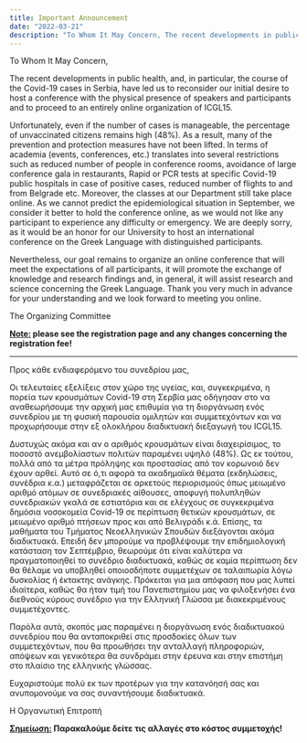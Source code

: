 ```yaml
---
title: Important Announcement
date: "2022-03-21"
description: "To Whom It May Concern, The recent developments in public health, and, in particular, the course of the Covid-19 cases in Serbia, have led us to reconsider our initial desire to host a conference with the physical presence of speakers and participants and to proceed to an entirely online organization of ICGL15."
---
```


To Whom It May Concern,

The recent developments in public health, and, in particular, the course of the Covid-19 cases in
Serbia, have led us to reconsider our initial desire to host a conference with the physical presence
of speakers and participants and to proceed to an entirely online organization of ICGL15.

Unfortunately, even if the number of cases is manageable, the percentage of unvaccinated
citizens remains high (48%). As a result, many of the prevention and protection measures have
not been lifted. In terms of academia (events, conferences, etc.) translates into several restrictions such as reduced number of people in conference rooms, avoidance of large conference gala in
restaurants, Rapid or PCR tests at specific Covid-19 public hospitals in case of positive cases,
reduced number of flights to and from Belgrade etc. Moreover, the classes at our Department
still take place online. As we cannot predict the epidemiological situation in September, we
consider it better to hold the conference online, as we would not like any participant to
experience any difficulty or emergency. We are deeply sorry, as it would be an honor for our
University to host an international conference on the Greek Language with distinguished
participants.

Nevertheless, our goal remains to organize an online conference that will meet the expectations
of all participants, it will promote the exchange of knowledge and research findings and, in
general, it will assist research and science concerning the Greek Language.
Thank you very much in advance for your understanding and we look forward to meeting you
online.

The Organizing Committee

<strong><u>Note:</u> please see the registration page and any changes concerning the registration fee!</strong>

<hr />

Προς κάθε ενδιαφερόμενο του συνεδρίου μας,

Οι τελευταίες εξελίξεις στον χώρο της υγείας, και, συγκεκριμένα, η πορεία των κρουσμάτων
Covid-19 στη Σερβία μας οδήγησαν στο να αναθεωρήσουμε την αρχική μας επιθυμία για τη
διοργάνωση ενός συνεδρίου με τη φυσική παρουσία ομιλητών και συμμετεχόντων και να
προχωρήσουμε στην εξ ολοκλήρου διαδικτυακή διεξαγωγή του ICGL15.

Δυστυχώς ακόμα και αν ο αριθμός κρουσμάτων είναι διαχειρίσιμος, το ποσοστό ανεμβολίαστων
πολιτών παραμένει υψηλό (48%). Ως εκ τούτου, πολλά από τα μέτρα πρόληψης και προστασίας
από τον κορωνοιό δεν έχουν αρθεί. Αυτό σε ό,τι αφορά τα ακαδημαϊκά θέματα (εκδηλώσεις,
συνέδρια κ.α.) μεταφράζεται σε αρκετούς περιορισμούς όπως μειωμένο αριθμό ατόμων σε
συνεδριακές αίθουσες, αποφυγή πολυπληθών συνεδριακών γκαλά σε εστιατόρια και σε ελέγχους
σε συγκεκριμένα δημόσια νοσοκομεία Covid-19 σε περίπτωση θετικών κρουσμάτων, σε
μειωμένο αριθμό πτήσεων προς και από Βελιγράδι κ.ά. Επίσης, τα μαθήματα του Τμήματος
Νεοελληνικών Σπουδών διεξάγονται ακόμα διαδικτυακά. Επειδή δεν μπορούμε να προβλέψουμε
την επιδημιολογική κατάσταση τον Σεπτέμβριο, θεωρούμε ότι είναι καλύτερα να
πραγματοποιηθεί το συνέδριο διαδικτυακά, καθώς σε καμία περίπτωση δεν θα θέλαμε να
υποβληθεί οποιοσδήποτε συμμετέχων σε ταλαιπωρία λόγω δυσκολίας ή έκτακτης ανάγκης.
Πρόκειται για μια απόφαση που μας λυπεί ιδιαίτερα, καθώς θα ήταν τιμή του Πανεπιστημίου
μας να φιλοξενήσει ένα διεθνούς κύρους συνέδριο για την Ελληνική Γλώσσα με διακεκριμένους
συμμετέχοντες.

Παρόλα αυτά, σκοπός μας παραμένει η διοργάνωση ενός διαδικτυακού συνεδρίου που θα
ανταποκριθεί στις προσδοκίες όλων των συμμετεχόντων, που θα προωθήσει την ανταλλαγή
πληροφοριών, απόψεων και γενικότερα θα συνδράμει στην έρευνα και στην επιστήμη στο
πλαίσιο της ελληνικής γλώσσας.

Ευχαριστούμε πολύ εκ των προτέρων για την κατανόησή σας και ανυπομονούμε να σας
συναντήσουμε διαδικτυακά.

Η Οργανωτική Επιτροπή

<strong><u>Σημείωση:</u> Παρακαλούμε δείτε τις αλλαγές στο κόστος συμμετοχής!</strong>
